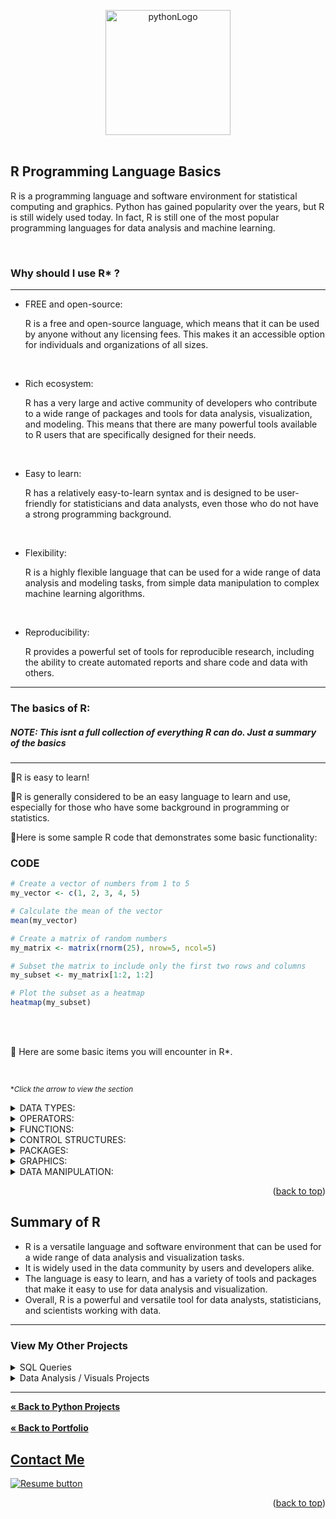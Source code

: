 <a name="readme-top"></a>

<div align="center">
<img src="https://user-images.githubusercontent.com/121735588/219838644-7893dee1-4ef8-4b73-9255-4e75588f5ff5.png" alt="pythonLogo" width="200" height="200">
</div>
<br>


## R Programming Language Basics

R is a programming language and software environment for statistical computing and graphics. Python has gained popularity over the years, but R is still widely used today.
In fact, R is still one of the most popular programming languages for data analysis and machine learning.

<br>

### Why should I use R* ?

---

- FREE and open-source:
<ul>R is a free and open-source language, which means that it can be used by anyone without any licensing fees. This makes it an accessible option for individuals and organizations of all sizes.</ul>

<br>

- Rich ecosystem: 
<ul>R has a very large and active community of developers who contribute to a wide range of packages and tools for data analysis, visualization, and modeling. This means that there are many powerful tools available to R users that are specifically designed for their needs.</ul>

<br>

- Easy to learn:
<ul>R has a relatively easy-to-learn syntax and is designed to be user-friendly for statisticians and data analysts, even those who do not have a strong programming background.</ul>

<br>

- Flexibility:
<ul>R is a highly flexible language that can be used for a wide range of data analysis and modeling tasks, from simple data manipulation to complex machine learning algorithms.</ul>

<br>

- Reproducibility:
<ul>R provides a powerful set of tools for reproducible research, including the ability to create automated reports and share code and data with others.</ul>

----

### The basics of R:
##### *NOTE: This isnt a full collection of everything R can do. Just a summary of the basics*

---

:small_blue_diamond:R is easy to learn!

:small_blue_diamond:R is generally considered to be an easy language to learn and use, 
especially for those who have some background in programming or statistics. 

:small_blue_diamond:Here is some sample R code that demonstrates some basic functionality:


### CODE

```r
# Create a vector of numbers from 1 to 5
my_vector <- c(1, 2, 3, 4, 5)

# Calculate the mean of the vector
mean(my_vector)

# Create a matrix of random numbers
my_matrix <- matrix(rnorm(25), nrow=5, ncol=5)

# Subset the matrix to include only the first two rows and columns
my_subset <- my_matrix[1:2, 1:2]

# Plot the subset as a heatmap
heatmap(my_subset)


```

<br>
<br>

:small_red_triangle_down: Here are some basic items you will encounter in R*.

<br>


<sup> **Click the arrow to view the section* </sup>

<details>
  <summary>DATA TYPES:</summary> 
  
  <br>
 
  | Data Types | Description |
| --- | --- |
| `numeric` | Represents real numbers |
| `character` | Represents text |
| `logical` | Represents Boolean values (`TRUE` or `FALSE`) |
| `factors` | Represents categorical data |
| `vectors` | Represents one-dimensional arrays |
| `matrices` | Represents two-dimensional arrays |
| `arrays` | Represents multi-dimensional arrays |
| `lists` | Represents a collection of objects of different types |

 ---
  
</details>

<details>
  <summary>OPERATORS:</summary> 
  
  <br>

  | Operators | Description |
| --- | --- |
| Arithmetic Operators | |
| `+` | Addition |
| `-` | Subtraction |
| `*` | Multiplication |
| `/` | Division |
| `^` | Exponentiation |
| `%%` | Modulo |
| Logical Operators | |
| `!` | Negation |
| `&` | Element-wise AND |
| `\|` | Element-wise OR |
| `xor()` | Exclusive OR |
| Comparison Operators | |
| `==` | Equal to |
| `!=` | Not equal to |
| `<` | Less than |
| `>` | Greater than |
| `<=` | Less than or equal to |
| `>=` | Greater than or equal to |
| Assignment Operators | |
| `<-` or `=` | Assigns a value to a variable |
| `<<-` | Assigns a value to a variable in a parent environment |
| `->` | Assigns a value to a variable, but in the reverse direction |
| `->>` | Assigns a value to a variable in a data frame, but in the reverse direction |

   ---
  
  </details>

<details>
  <summary>FUNCTIONS:</summary>
  
  <br>
  
| Function  | What it does |
| --- | --- |
| `sum()` | Computes the sum of a set of numeric values. |
| `mean()` | Computes the arithmetic mean (average) of a set of numeric values. |
| `sd()` | Computes the standard deviation of a set of numeric values. |
| `var()` | Computes the variance of a set of numeric values. |
| `min()` | Computes the minimum value in a set of numeric values. |
| `max()` | Computes the maximum value in a set of numeric values. |
| `length()` | Computes the length of a vector (i.e., the number of elements it contains). |
| `sort()` | Sorts the elements of a vector in ascending or descending order. |
| `table()` | Computes a frequency table of the values in a vector or matrix. |
| `unique()` | Computes the unique values in a vector or matrix. |
| `rep()` | Replicates a vector or matrix a specified number of times. |
| `seq()` | Generates a sequence of values from a starting value to an ending value with a specified increment. |
| `paste()` | Concatenates strings or vectors of strings together. |
| `subset()` | Subsets a data frame based on specified conditions. |
| `merge()` | Merges two data frames based on common variables. |

   ---
  
  </details>
  
  
<details>
  <summary>CONTROL STRUCTURES:</summary>

  <br>
  
  | Control Structures | Description |
| --- | --- |
| `if-else` Statements | |
| `if (condition) {`<br>&nbsp;&nbsp;`expression1`<br>`} else {`<br>&nbsp;&nbsp;`expression2`<br>`}` | Executes `expression1` if the `condition` is `TRUE`, otherwise executes `expression2` |
| Loops | |
| `for` Loops | |
| `for (variable in sequence) {`<br>&nbsp;&nbsp;`expression`<br>`}` | Executes `expression` for each element in `sequence`, with `variable` taking on the value of each element |
| `while` Loops | |
| `while (condition) {`<br>&nbsp;&nbsp;`expression`<br>`}` | Executes `expression` as long as `condition` is `TRUE` |
| `repeat` Loops | |
| `repeat {`<br>&nbsp;&nbsp;`expression`<br>&nbsp;&nbsp;`if (condition) {`<br>&nbsp;&nbsp;&nbsp;&nbsp;`break`<br>&nbsp;&nbsp;`}`<br>`}` | Executes `expression` repeatedly until a `break` statement is encountered |
| `switch` Statements | |
| `switch (expression,`<br>&nbsp;&nbsp;`case1 = expression1,`<br>&nbsp;&nbsp;`case2 = expression2,`<br>&nbsp;&nbsp;`...,`<br>&nbsp;&nbsp;`default = default_expression`<br>`)` | Executes `expression1` if `expression` matches `case1`, `expression2` if `expression` matches `case2`, and so on. If no matches are found, executes `default_expression`. |

   ---
  
  </details>

<details>
  <summary>PACKAGES:</summary>
  
  <br>
  
  | Package | Description |
| --- | --- |
| `stats` | Provides basic statistical functions |
| `base` | Provides basic functions for data manipulation |
| `utils` | Provides utility functions for system operations |
| `dplyr` | Provides data manipulation functions |
| `ggplot2` | Provides data visualization functions |
| `tidyr` | Provides data wrangling functions |
| `lubridate` | Provides functions for working with dates and times |
| `stringr` | Provides functions for working with character strings |
| `caret` | Provides machine learning functions |
| `forecast` | Provides functions for time series forecasting |

  
  
  <br>
  
  **R has a vast collection of packages that extend the functionality of the base R environment. 
  These packages can be installed and loaded into R to access additional functions and data sets.*
  
   ---
  
  </details>

<details>
  <summary>GRAPHICS:</summary>
  
  <br>
  
| Graphics | Description |
| --- | --- |
| Base Graphics | Provides a range of plotting functions, including:<br> `plot`, `hist`, `boxplot`, `stripchart`, `barplot`, `dotchart`, `pie`, `contour`, `image`, `persp`, `pairs`, `coplot`, `mosaicplot`, and many more. |
| Lattice Graphics | Provides a powerful system for creating conditioned plots, which are plots that show the relationship between variables for subsets of the data. The key functions are:<br> `xyplot`, `bwplot`, `dotplot`, `histogram`, `densityplot`, `stripplot`, and many more. |
| ggplot2 | Provides a system for creating high-quality graphics based on the grammar of graphics. The key functions are:<br> `ggplot`, `geom_point`, `geom_line`, `geom_bar`, `geom_boxplot`, `facet_wrap`, `scale_x_continuous`, and many more. |

  **The base graphics system provides a range of plotting functions, and there are several packages that extend the capabilities of the graphics system.*
  
   ---
  
   </details>

<details>
  <summary>DATA MANIPULATION:</summary>
  
  <br>
  
  | Data Manipulation | Description |
| --- | --- |
| Subsetting | Selects a subset of a data frame based on specified conditions using the `[]` operator, or the `subset()` function. |
| Merging | Combines two or more data frames into a single data frame using the `merge()` function, or the `dplyr::left_join()`, `dplyr::right_join()`, `dplyr::inner_join()`, or `dplyr::full_join()` functions from the dplyr package. |
| Reshaping | Converts data from long to wide format, or vice versa, using the `reshape()` function, or the `tidyr::gather()` and `tidyr::spread()` functions from the tidyr package. |
| Aggregating | Calculates summary statistics for data using the `aggregate()` function, or the `dplyr::summarize()` function from the dplyr package. |

---
  
   </details>


<p align="right">(<a href="#readme-top">back to top</a>)</p>
  
  
## Summary of R
  
  - R is a versatile language and software environment that can be used for a wide range of data analysis and visualization tasks.
  - It is widely used in the data community by users and developers alike. 
  - The language is easy to learn, and has a variety of tools and packages that make it easy to use for data analysis and visualization. 
  - Overall, R is a powerful and versatile tool for data analysts, statisticians, and scientists working with data.

----

### View My Other Projects
    
<details>
  <summary>SQL Queries</summary>
<a href="https://github.com/CameronCSS/SQL-Queries/tree/main/8%20Week%20SQL%20Challenge%20%23%201" target="new">8 Week SQL Challenge # 1</a>
<br>
&nbsp; &nbsp;:arrow_right_hook: - Explored complex queries to clean data, compute customer figures, and organize data in unusual ways.
<br>
<br>
<a href="https://github.com/CameronCSS/SQL-Queries/tree/main/Khan%20Academy%20Advanced%20SQL" target="new">Khan Academy Advanced SQL</a>
<br>
&nbsp; &nbsp;:arrow_right_hook: - Expand SQL knowledge about combining tables with JOINs and using multiple queries at once.
<br>
<br>
<a href="https://github.com/CameronCSS/SQL-Queries/tree/main/SQLbolt%20-%20SQL%20lessons" target="new">SQLbolt - SQL lessons</a>
<br>
&nbsp; &nbsp;:arrow_right_hook: - Refreshed foundational understanding of SQL and discovered context variations among SQL-powered platforms.
<br>

</details>

<details>
<summary>Data Analysis / Visuals Projects</summary>
<a href="https://github.com/CameronCSS/Data-Analysis/tree/main/Power-BI-Dashboards" target="new">Power BI Dashboards</a>
<br>
&nbsp; &nbsp;:arrow_right_hook: - Collection of my Power BI projects/dashboards with detailed analysis and visually appealing data.
<br>
<br>
<a href="https://cameroncss.github.io/Data-Analysis/Netflix/index.html" target="new">Netflix Movies and TV Shows</a>
<br>
&nbsp; &nbsp;:arrow_right_hook: - Built out multiple sheets to display on a single visual, and created an interactive dashboard.
<br>	
<br>
<a href="https://github.com/CameronCSS/Data-Analysis/tree/main/SLC%20civilian%20complaints" target="new">SLC civilian complaints</a>
  <br>
&nbsp; &nbsp;:arrow_right_hook: - Utilized API calls to gather data from public sources. Built a local DB to use in Power BI to uncover valuable insights.
  <br>
 </details>


----

<a href="https://github.com/CameronCSS/Programming-Languages/blob/main/README.md"><strong>« Back to Python Projects</strong></a>
<br>
<br>
<a href="https://github.com/CameronCSS/PersonalProjects/blob/main/README.md"><strong>« Back to Portfolio</strong></a>

## <a href="https://cameroncss.com/#contact">Contact Me</a>

  </table>
  <p style="margin-left: auto;">
    <a href="https://drive.google.com/file/d/19vkbf2HjEpXpxndWYa4A6Dyt6gsnGv73/view?usp=sharing" target="_blank" rel="noopener noreferrer">
      <img src="https://user-images.githubusercontent.com/121735588/215364205-abdfc0ac-53db-4733-8d43-b57c1bafb802.png" alt="Resume button">
    </a>
  </p>
</div>
  
<p align="right">(<a href="#readme-top">back to top</a>)</p>
